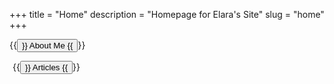 +++
title = "Home"
description = "Homepage for Elara's Site"
slug = "home"
+++

{{<button href="/about">}}
About Me
{{</button>}}

<span style="margin-left: 5px;">
{{<button href="/articles">}}
Articles
{{</button>}}
</span>
